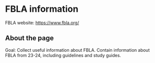 # FBLA information
FBLA website: https://www.fbla.org/

## About the page
Goal: Collect useful information about FBLA.
Contain information about FBLA from 23-24, including guidelines and study guides.
